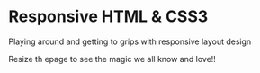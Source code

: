 # Responsive HTML & CSS3

Playing around and getting to grips with responsive layout design

Resize th epage to see the magic we all know and love!!
